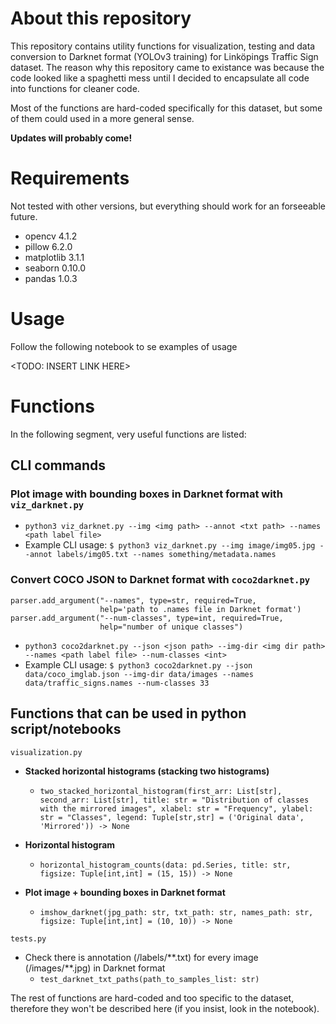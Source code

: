 # About this repository
This repository contains utility functions for visualization, testing and data conversion to Darknet format (YOLOv3 training) for Linköpings Traffic Sign dataset. The reason why this repository came to existance was because the code looked like a spaghetti mess until I decided to encapsulate all code into functions for cleaner code.

Most of the functions are hard-coded specifically for this dataset, but some of them could used in a more general sense.

**Updates will probably come!**

# Requirements
Not tested with other versions, but everything should work for an forseeable future.
 - opencv 4.1.2
 - pillow 6.2.0
 - matplotlib 3.1.1
 - seaborn 0.10.0
 - pandas 1.0.3

# Usage
Follow the following notebook to se examples of usage

<TODO: INSERT LINK HERE>

# Functions
In the following segment, very useful functions are listed:

## CLI commands
### Plot image with bounding boxes in Darknet format with `viz_darknet.py`
- `python3 viz_darknet.py --img <img path> --annot <txt path> --names <path label file>`
- Example CLI usage: `$ python3 viz_darknet.py --img image/img05.jpg --annot labels/img05.txt --names something/metadata.names`
### Convert COCO JSON to Darknet format with `coco2darknet.py`

    parser.add_argument("--names", type=str, required=True,
                        help='path to .names file in Darknet format')
    parser.add_argument("--num-classes", type=int, required=True,
                        help="number of unique classes")
- `python3 coco2darknet.py --json <json path> --img-dir <img dir path> --names <path label file> --num-classes <int>` 
- Example CLI usage: `$ python3 coco2darknet.py --json data/coco_imglab.json --img-dir data/images --names data/traffic_signs.names --num-classes 33`

## Functions that can be used in python script/notebooks
`visualization.py`
- **Stacked horizontal histograms (stacking two histograms)**
  - `two_stacked_horizontal_histogram(first_arr: List[str], second_arr: List[str], title: str = "Distribution of classes with the mirrored images", xlabel: str = "Frequency", ylabel: str = "Classes", legend: Tuple[str,str] = ('Original data', 'Mirrored')) -> None`
  
- **Horizontal histogram**
  - `horizontal_histogram_counts(data: pd.Series, title: str, figsize: Tuple[int,int] = (15, 15)) -> None`

- **Plot image + bounding boxes in Darknet format**
  - `imshow_darknet(jpg_path: str, txt_path: str, names_path: str, figsize: Tuple[int,int] = (10, 10)) -> None`

`tests.py`
- Check there is annotation (/labels/\*\*.txt) for every image (/images/\*\*.jpg) in Darknet format
  - `test_darknet_txt_paths(path_to_samples_list: str)`

The rest of functions are hard-coded and too specific to the dataset, therefore they won't be described here (if you insist, look in the notebook).
